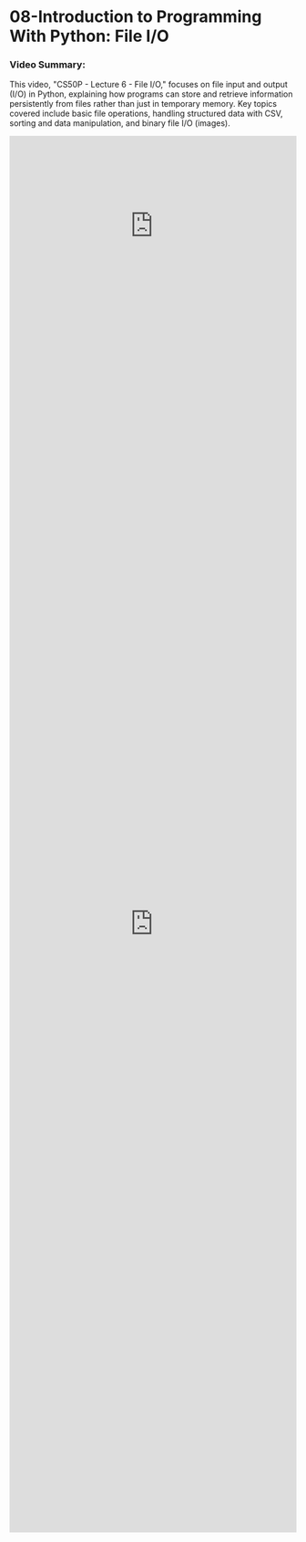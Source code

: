 # 08-Introduction to Programming With Python: File I/O

### Video Summary:

This video, "CS50P - Lecture 6 - File I/O," focuses on file input and output (I/O) in Python, explaining how programs can store and retrieve information persistently from files rather than just in temporary memory. Key topics covered include basic file operations, handling structured data with CSV, sorting and data manipulation, and binary file I/O (images).

<iframe width="100%" height="315" src="https://www.youtube.com/embed/KD-Yoel6EVQ?si=h7Qpbh0hul3CuN9X" title="YouTube video player" frameborder="0" allow="accelerometer; autoplay; clipboard-write; encrypted-media; gyroscope; picture-in-picture; web-share" referrerpolicy="strict-origin-when-cross-origin" allowfullscreen></iframe>

<iframe src="https://docs.google.com/forms/d/e/1FAIpQLSduwYP1sw7ILFXFQtDOc8teCxmn_GtYnKCaEAHB7skTFwo0MA/viewform?embedded=true" width="100%" height="2134" frameborder="0" marginheight="0" marginwidth="0">Loading…</iframe>
